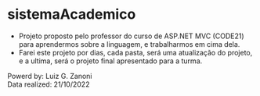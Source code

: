 # sistemaAcademico

- Projeto proposto pelo professor do curso de ASP.NET MVC (CODE21) para aprendermos sobre a linguagem, e trabalharmos em cima dela.
- Farei este projeto por dias, cada pasta, será uma atualização do projeto, e a ultima, será o projeto final apresentado para a turma.


Powerd by: Luiz G. Zanoni <br>
Data realized: 21/10/2022
